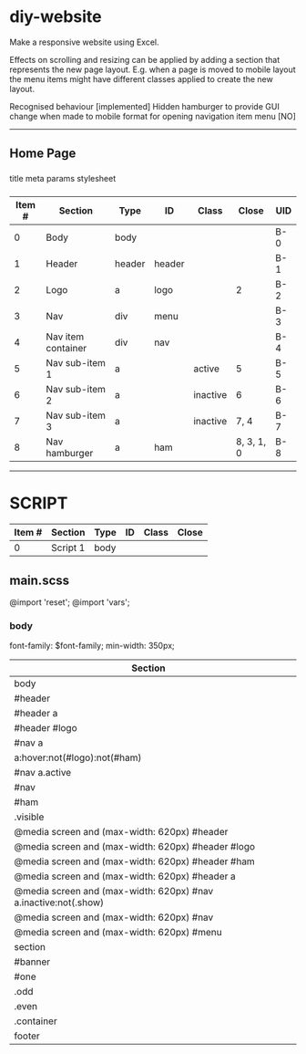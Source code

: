 # diy-website

Make a responsive website using Excel.

Effects on scrolling and resizing can be applied by adding a section that represents the new page layout. E.g. when a page is moved to mobile layout the menu items might have different classes applied to create the new layout.

Recognised behaviour [implemented]
Hidden hamburger to provide GUI change when made to mobile format for opening navigation item menu [NO]

---

## Home Page

### <HEAD>

title
meta params
stylesheet

### <BODY>

| Item # | Section            | Type   | ID     | Class    | Close      | UID |
| ------ | ------------------ | ------ | ------ | -------- | ---------- | --- |
| 0      | Body               | body   |        |          |            | B-0 |
| 1      | Header             | header | header |          |            | B-1 |
| 2      | Logo               | a      | logo   |          | 2          | B-2 |
| 3      | Nav                | div    | menu   |          |            | B-3 |
| 4      | Nav item container | div    | nav    |          |            | B-4 |
| 5      | Nav sub-item 1     | a      |        | active   | 5          | B-5 |
| 6      | Nav sub-item 2     | a      |        | inactive | 6          | B-6 |
| 7      | Nav sub-item 3     | a      |        | inactive | 7, 4       | B-7 |
| 8      | Nav hamburger      | a      | ham    |          | 8, 3, 1, 0 | B-8 |

---

# SCRIPT

| Item # | Section  | Type | ID  | Class | Close |
| ------ | -------- | ---- | --- | ----- | ----- |
| 0      | Script 1 | body |     |       |       |

## main.scss

@import 'reset';
@import 'vars';

### body

font-family: \$font-family;
min-width: 350px;

| Section                                                         |     |
| --------------------------------------------------------------- | --- |
| body                                                            |     |
| #header                                                         |     |
| #header a                                                       |     |
| #header #logo                                                   |     |
| #nav a                                                          |     |
| a:hover:not(#logo):not(#ham)                                    |     |
| #nav a.active                                                   |     |
| #nav                                                            |     |
| #ham                                                            |     |
| .visible                                                        |     |
| @media screen and (max-width: 620px) #header                    |     |
| @media screen and (max-width: 620px) #header #logo              |     |
| @media screen and (max-width: 620px) #header #ham               |     |
| @media screen and (max-width: 620px) #header a                  |     |
| @media screen and (max-width: 620px) #nav a.inactive:not(.show) |     |
| @media screen and (max-width: 620px) #nav                       |     |
| @media screen and (max-width: 620px) #menu                      |     |
| section                                                         |     |
| #banner                                                         |     |
| #one                                                            |     |
| .odd                                                            |     |
| .even                                                           |     |
| .container                                                      |     |
| footer                                                          |     |
